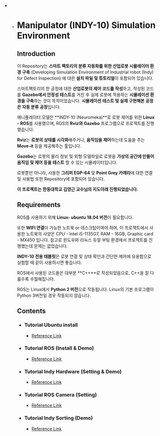 * * # Manipulator (INDY-10) Simulation Environment

    
    
    ## Introduction
    
    이 Repository는 **스마트 팩토리의 분류 자동화를 위한 산업로봇 시뮬레이터 환경 구축** (Developing Simulation Environment of Industrial robot (Indy) for Defect Inspection) 에 대한 **설치 파일 및 튜토리얼**이 포함되어 있습니다.
    
    스마트팩토리의 한 공정에 대한 **산업로봇의 제어 코드를 작성**하고, 작성된 코드를 **Gazebo에서 안정성 테스트**를 거친 후 실제 로봇에 적용하는 **시뮬레이션 환경을 구축**하는 것이 목적이었습니다. **시뮬레이션 테스트 및 실제 구현해본 공정은 자동 분류 공정**입니다.
    
    매니퓰레이터 모델은 **INDY-10 (Neuromeka)**로 로봇 제어를 위한 **Linux - ROS**를 사용했으며, ROS의 **Rviz와 Gazebo** 프로그램으로 프로젝트를 진행했습니다.
    
    **Rviz**는 **로봇의 상태를 시각화**해주거나, **움직임을 제어**하는데 도움을 주는 **Move-it** 등을 제공해주는 툴입니다.
    
    **Gazebo**는 로봇의 물리 정보 및 외형 모델파일로 로봇을 **가상의 공간에 만들어 움직임 및 제어 등을 테스트** 할 수 있는 시뮬레이터입니다.
    
    로봇뿐만 아니라, 사용한 **그리퍼 EGP-64** 및 **Point Grey 카메라**에 대한 연결 및 사용법 또한 Repository에 포함되어 있습니다.
    
    **이 프로젝트는 한동대학교 김영근 교수님의 지도아래 진행되었습니다.**
    
    
    
    ## Requirements
    
    ROS를 사용하기 위해 **Linux- ubuntu 18.04 버전**이 필요합니다.
    
    또한 **WIFI 연결**이 가능한 노트북 or 데스크탑이여야 하며, 이 프로젝트에서 사용한 노트북의 사양은 CPU - Intel i5-1135G7, RAM - 16GB, Graphic card - MX450 입니다. 참고로 윈도우와 리눅스 듀얼 부팅 환경에서 프로젝트를 진행했는데 문제는 없었습니다.
    
    **INDY-10 전용 태블릿**은 로봇 연결 및 상태 확인과 간단한 제어에 유용함으로 실험할 때 같이 사용하시면 좋습니다.
    
    ROS에서 사용된 코드들은 대부분 **C++**로 작성되었음으로, C++을 잘 다룰수록 수월해집니다.
    
    ROS는 Linux에서 **Python 2 버전**으로 작동됩니다. Linux의 기본 프로그램이 Python 3버전일 경우 작동되지 않습니다.
    
    
    
    ## Contents
    
    * ### Tutorial Ubuntu install
    
      * [Reference Link](https://ykkim.gitbook.io/dlip/installation-guide/ubuntu/ubuntu-18.04-installation)
    
       
    
    * ### Tutorial ROS (Install & Demo)
    
      * [Reference Link](https://github.com/chaochao77/ROS_neuromeka_tutorial/blob/main/md_fIles/Tutorial%20-%20ROS.md)
    
        
    
    * ### Tutorial Indy Hardware (Setting & Demo)
    
      * [Reference Link](https://github.com/chaochao77/ROS_neuromeka_tutorial/blob/main/md_fIles/Tutorial%20-%20Manipulator%20INDY-10.md)
    
    
    
    * ### Tutorial ROS Camera (Setting)
    
      * [Reference Link](https://github.com/chaochao77/ROS_neuromeka_tutorial/blob/main/md_fIles/Tutorial%20-%20Camera.md)
    
    
    
    * ### Tutorial Indy Sorting (Demo)
    
      * [Reference Link](https://github.com/chaochao77/ROS_neuromeka_tutorial/blob/main/md_fIles/Tutorial%20-%20%EC%9E%90%EB%8F%99%20%EB%B6%84%EB%A5%98%20%EA%B3%B5%EC%A0%95%20(Pick%20%26%20Place%20in%20this%20project).md)
    
      
